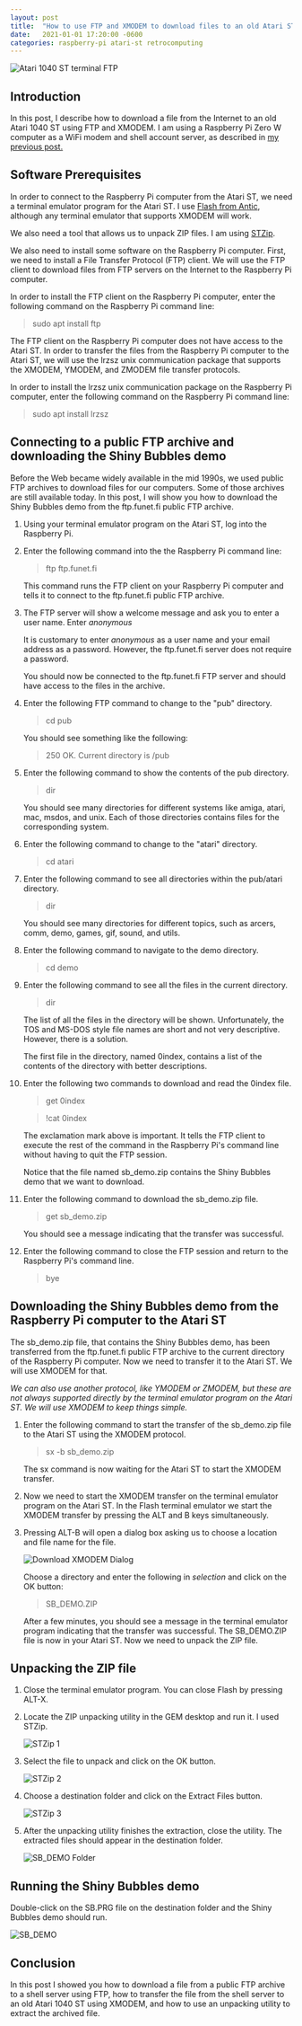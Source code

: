 ```yaml
---
layout: post
title:  "How to use FTP and XMODEM to download files to an old Atari ST"
date:   2021-01-01 17:20:00 -0600
categories: raspberry-pi atari-st retrocomputing 
---
```


![Atari 1040 ST terminal FTP](/assets/img/ftp_1.jpg)

## Introduction

In this post, I describe how to download a file from the Internet to an old Atari 1040 ST using FTP and XMODEM. I am using a Raspberry Pi Zero W computer as a WiFi modem and shell account server, as described in [my previous post.](https://www.rodriguezrullan.com/raspberry-pi/atari-st/retrocomputing/2020/08/12/wifi-modem.html) 

## Software Prerequisites

In order to connect to the Raspberry Pi computer from the Atari ST, we need a terminal emulator program for the Atari ST.  I use [Flash from Antic](https://sites.google.com/site/stessential/communications), although any terminal emulator that supports XMODEM will work.

We also need a tool that allows us to unpack ZIP files. I am using [STZip](https://sites.google.com/site/stessential/archiver-tools).

We also need to install some software on the Raspberry Pi computer. First, we need to install a File Transfer Protocol (FTP) client. We will use the FTP client to download files from FTP servers on the Internet to the Raspberry Pi computer.

In order to install the FTP client on the Raspberry Pi computer, enter the following command on the Raspberry Pi command line:

> sudo apt install ftp

The FTP client on the Raspberry Pi computer does not have access to the Atari ST. In order to transfer the files from the Raspberry Pi computer to the Atari ST, we will use the lrzsz unix communication package that supports the XMODEM, YMODEM, and ZMODEM file transfer protocols. 

In order to install the lrzsz unix communication package on the Raspberry Pi computer, enter the following command on the Raspberry Pi command line:

> sudo apt install lrzsz

## Connecting to a public FTP archive and downloading the Shiny Bubbles demo

Before the Web became widely available in the mid 1990s, we used public FTP archives to download files for our computers. Some of those archives are still available today. In this post, I will show you how to download the Shiny Bubbles demo from the ftp.funet.fi public FTP archive.

1. Using your terminal emulator program on the Atari ST, log into the Raspberry Pi. 

2. Enter the following command into the the Raspberry Pi command line:

   > ftp ftp.funet.fi

    This command runs the FTP client on your Raspberry Pi computer and tells it to connect to the ftp.funet.fi public FTP archive. 

3. The FTP server will show a welcome message and ask you to enter a user name. Enter *anonymous* 

   It is customary to enter *anonymous* as a user name and your email address as a password. However, the ftp.funet.fi server does not require a password.

   You should now be connected to the ftp.funet.fi FTP server and should have access to the files in the archive. 

4. Enter the following FTP command to change to the "pub" directory.

   > cd pub

   You should see something like the following:

   > 250 OK. Current directory is /pub

5. Enter the following command to show the contents of the pub directory.

   > dir

   You should see many directories for different systems like amiga, atari, mac, msdos, and unix. Each of those directories contains files for the corresponding system.

6. Enter the following command to change to the "atari" directory.

   > cd atari

7. Enter the following command to see all directories within the pub/atari directory.

   > dir

   You should see many directories for different topics, such as arcers, comm, demo, games, gif, sound, and utils.

8. Enter the following command to navigate to the demo directory.

   > cd demo

9. Enter the following command to see all the files in the current directory. 

   > dir

   The list of all the files in the directory will be shown. Unfortunately, the TOS and MS-DOS style file names are short and not very descriptive. However, there is a solution.

   The first file in the directory, named 0index, contains a list of the contents of the directory with better descriptions. 

10. Enter the following two commands to download and read the 0index file.

    > get 0index

    > !cat 0index

    The exclamation mark above is important. It tells the FTP client to execute the rest of the command in the Raspberry Pi's command line without having to quit the FTP session.
   
    Notice that the file named sb_demo.zip contains the Shiny Bubbles demo that we want to download.

11. Enter the following command to download the sb_demo.zip file.

    > get sb_demo.zip

    You should see a message indicating that the transfer was successful.

12. Enter the following command to close the FTP session and return to the Raspberry Pi's command line.

    > bye

## Downloading the Shiny Bubbles demo from the Raspberry Pi computer to the Atari ST

The sb_demo.zip file, that contains the Shiny Bubbles demo, has been transferred from the ftp.funet.fi public FTP archive to the current directory of the Raspberry Pi computer. Now we need to transfer it to the Atari ST. We will use XMODEM for that. 

 *We can also use another protocol, like YMODEM or ZMODEM, but these are not always supported directly by the terminal emulator program on the Atari ST. We will use XMODEM to keep things simple.*

1. Enter the following command to start the transfer of the sb_demo.zip file to the Atari ST using the XMODEM protocol.

   > sx -b sb_demo.zip

   The sx command is now waiting for the Atari ST to start the XMODEM transfer.

2. Now we need to start the XMODEM transfer on the terminal emulator program on the Atari ST. In the Flash terminal emulator we start the XMODEM transfer by pressing the ALT and B keys simultaneously. 

3. Pressing ALT-B will open a dialog box asking us to choose a location and file name for the file. 

   ![Download XMODEM Dialog](/assets/img/download_xmodem.jpg)

   Choose a directory and enter the following in *selection* and click on the OK button:

   > SB_DEMO.ZIP

   After a few minutes, you should see a message in the terminal emulator program indicating that the transfer was successful. The SB_DEMO.ZIP file is now in your Atari ST. Now we need to unpack the ZIP file. 

## Unpacking the ZIP file

1. Close the terminal emulator program. You can close Flash by pressing ALT-X.

2. Locate the ZIP unpacking utility in the GEM desktop and run it. I used STZip.

   ![STZip 1](/assets/img/stzip_1.jpg) 

3. Select the file to unpack and click on the OK button.

   ![STZip 2](/assets/img/stzip_2.jpg) 

4. Choose a destination folder and click on the Extract Files button.

   ![STZip 3](/assets/img/stzip_3.jpg) 

5. After the unpacking utility finishes the extraction, close the utility. The extracted files should appear in the destination folder.

   ![SB_DEMO Folder](/assets/img/sb_demo_folder.jpg) 

## Running the Shiny Bubbles demo

Double-click on the SB.PRG file on the destination folder and the Shiny Bubbles demo should run.

![SB_DEMO](/assets/img/sb_demo.jpg) 

## Conclusion

In this post I showed you how to download a file from a public FTP archive to a shell server using FTP, how to transfer the file from the shell server to an old Atari 1040 ST using XMODEM, and how to use an unpacking utility to extract the archived file. 
